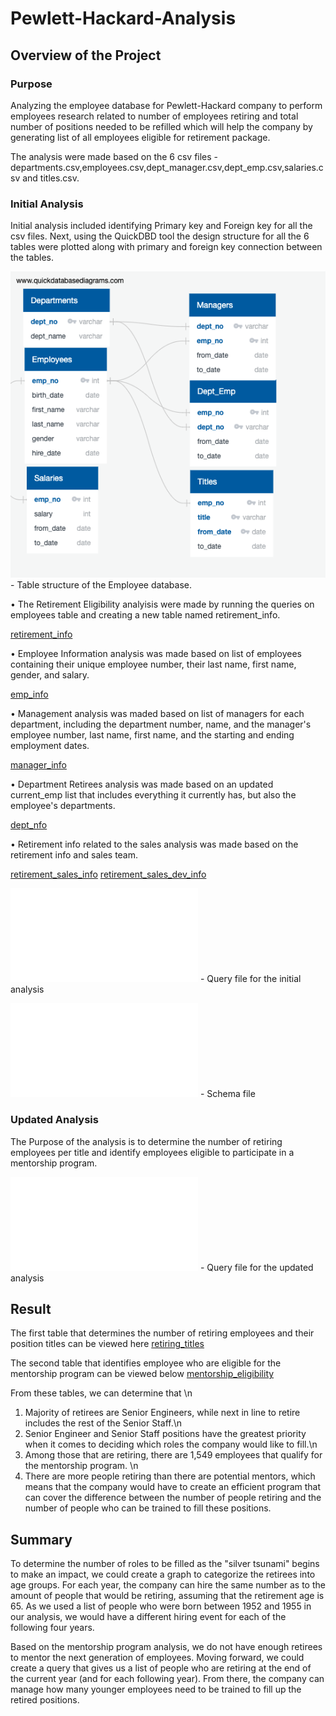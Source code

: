 # Pewlett-Hackard-Analysis
 
## Overview of the Project

### Purpose 

Analyzing the employee database for Pewlett-Hackard company to perform employees research  related to number of employees retiring and total number of positions needed to be refilled which will help the company by generating list of all employees eligible for retirement package. 

The analysis were made based on the 6 csv files - departments.csv,employees.csv,dept_manager.csv,dept_emp.csv,salaries.csv and titles.csv.

### Initial Analysis

Initial analysis included identifying Primary key and Foreign key for all the csv files. Next, using the QuickDBD tool the  design structure for all the 6 tables were plotted along with primary and foreign key connection between the tables. 

![main](Resources/EmployeeDB.png) - Table structure of the Employee database.

• The Retirement Eligibility analyisis were made by running the queries on employees table and creating a new table named retirement_info.

[retirement_info](Data/retirement_info.csv)

• Employee Information analysis was made based on list of employees containing their unique employee number, their last name, first name, gender, and salary.

[emp_info](Data/emp_info.csv)

• Management analysis was maded based on list of managers for each department, including the department number, name, and the manager's employee number, last name, first name, and the starting and ending employment dates.

[manager_info](Data/manager_info.csv)

• Department Retirees analysis was made based on an updated current_emp list that includes everything it currently has, but also the employee's departments.

[dept_nfo](Data/dept_info.csv)

• Retirement info related to the sales analysis was made based on the retirement info and sales team.

[retirement_sales_info](Data/retirement_sales_info.csv)
[retirement_sales_dev_info](Data/retirement_sales_dev_info.csv)

![main](Queries/queries.sql)  - Query file for the initial analysis

![main](schema.sql) - Schema file

### Updated Analysis 

The Purpose of the analysis is to determine the number of retiring employees per title and identify employees eligible to participate in a mentorship program. 

![main](Queries/Employee_Database_challenge.sql)  - Query file for the updated analysis 

## Result

The first table that determines the number of retiring employees and their position titles can be viewed here
[retiring_titles](data/retiring_titles.csv)

The second table that identifies employee who are eligible for the mentorship program can be viewed below
[mentorship_eligibility](data/mentorship_eligibility.csv)

From these tables, we can determine that \n
1. Majority of retirees are Senior Engineers, while next in line to retire includes the rest of the Senior Staff.\n 
2. Senior Engineer and Senior Staff positions have the greatest priority when it comes to deciding which roles the company would like to fill.\n 
3. Among those that are retiring, there are 1,549 employees that qualify for the mentorship program. \n
4. There are more people retiring than there are potential mentors, which means that the company would have to create an efficient program that can cover the difference between the number of people retiring and the number of people who can be trained to fill these positions.

## Summary 

To determine the number of roles to be filled as the "silver tsunami" begins to make an impact, we could create a graph to categorize the retirees into age groups. For each year, the company can hire the same number as to the amount of people that would be retiring, assuming that the retirement age is 65. As we used a list of people who were born between 1952 and 1955 in our analysis, we would have a different hiring event for each of the following four years.

Based on the mentorship program analysis, we do not have enough retirees to mentor the next generation of employees. Moving forward, we could create a query that gives us a list of people who are retiring at the end of the current year (and for each following year). From there, the company can manage how many younger employees need to be trained to fill up the retired positions.